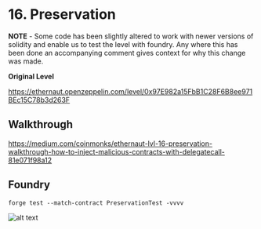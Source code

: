 # 16. Preservation

**NOTE** - Some code has been slightly altered to work with newer versions of solidity and enable us to test the level with foundry. Any where this has been done an accompanying comment gives context for why this change was made. 

**Original Level**

https://ethernaut.openzeppelin.com/level/0x97E982a15FbB1C28F6B8ee971BEc15C78b3d263F

## Walkthrough

https://medium.com/coinmonks/ethernaut-lvl-16-preservation-walkthrough-how-to-inject-malicious-contracts-with-delegatecall-81e071f98a12

## Foundry 

```
forge test --match-contract PreservationTest -vvvv
```

![alt text](https://github.com/ciaranmcveigh5/ethernaut-x-foundry/blob/main/img/Preservation.png?raw=true)
